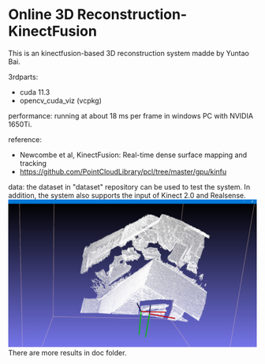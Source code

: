 # Online 3D Reconstruction-KinectFusion

This is an kinectfusion-based 3D reconstruction system madde by Yuntao Bai.

3rdparts:
* cuda 11.3
* opencv_cuda_viz (vcpkg)

performance:
running at about 18 ms per frame in windows PC with NVIDIA 1650Ti.

reference:
* Newcombe et al, KinectFusion: Real-time dense surface mapping and tracking
* https://github.com/PointCloudLibrary/pcl/tree/master/gpu/kinfu

data: the dataset in "dataset" repository can be used to test the system. In addition, the system also supports the input of Kinect 2.0 and Realsense.
![image3](https://github.com/baiyuntao00/KinectFusion/raw/main/doc/3D.png)
There are more results in doc folder.
